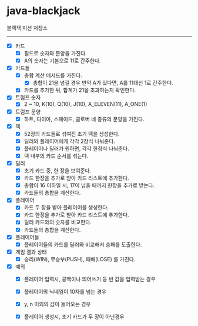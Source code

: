 # java-blackjack

블랙잭 미션 저장소
 
---

- [x] 카드
  - [x] 필드로 숫자와 문양을 가진다.
  - [x] A의 숫자는 기본으로 11로 간주한다. 

- [x] 카드들
  - [x] 총합 계산 메서드를 가진다.
    - [x] 총합이 21을 넘길 경우 만약 A가 있다면, A를 11대신 1로 간주한다.
  - [x] 카드를 추가한 뒤, 합계가 21을 초과하는지 확인한다.

- [x] 트럼프 숫자
  - [x] 2 ~ 10, K(10), Q(10), J(10), A_ELEVEN(11), A_ONE(1)  
  
- [x] 트럼프 문양
  - [x] 하트, 다이아, 스페이드, 클로버 네 종류의 문양을 가진다.
  
- [x] 덱
  - [x] 52장의 카드들로 섞여진 초기 덱을 생성한다.
  - [x] 딜러와 플레이어에게 각각 2장식 나눠준다. 
  - [x] 플레이어나 딜러가 원하면, 각각 한장식 나눠준다.
  - [x] 덱 내부의 카드 순서를 섞는다.
    
- [x] 딜러
  - [x] 초기 카드 중, 한 장을 보여준다.
  - [x] 카드 한장을 추가로 받아 카드 리스트에 추가한다. 
  - [x] 총합이 16 이하일 시, 17이 넘을 때까지 한장을 추가로 받는다.
  - [x] 카드들의 총합을 계산한다.

- [x] 플레이어
  - [x] 카드 두 장을 받아 플레이어를 생성한다.
  - [x] 카드 한장을 추가로 받아 카드 리스트에 추가한다.
  - [x] 딜러 카드와의 숫자를 비교한다.
  - [x] 카드들의 총합을 계산한다.

- [x] 플레이어들
  - [x] 플레이어들의 카드를 딜러와 비교해서 승패를 도출한다.

- [x] 게임 결과 상태 
  - [x] 승리(WIN), 무승부(PUSH), 패배(LOSE) 를 가진다.

- [x] 예외
  - [x] 플레이어 입력시, 공백이나 띄어쓰기 등 빈 값을 입력받는 경우
  - [x] 플레이어의 닉네임이 10자를 넘는 경우
  - [x] y, n 이외의 값이 들어오는 경우
  - [x] 플레이어 생성시, 초기 카드가 두 장이 아닌경우
   

